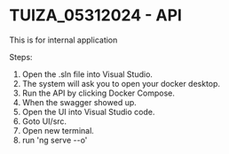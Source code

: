 # TUIZA_05312024 - API
This is for internal application

Steps:
1. Open the .sln file into Visual Studio.
2. The system will ask you to open your docker desktop.
3. Run the API by clicking Docker Compose.
4. When the swagger showed up.
5. Open the UI into Visual Studio code.
6. Goto UI/src.
7. Open new terminal.
8. run 'ng serve --o'
